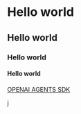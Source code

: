 # Hello world
## Hello world
### Hello world
#### Hello world
####
[OPENAI AGENTS SDK](https://openai.github.io/openai-agents-python/)


![]()j